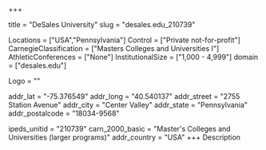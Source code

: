 
+++

title = "DeSales University"
slug = "desales.edu_210739"

Locations = ["USA","Pennsylvania"]
Control = ["Private not-for-profit"]
CarnegieClassification = ["Masters Colleges and Universities I"]
AthleticConferences = ["None"]
InstitutionalSize = ["1,000 - 4,999"]
domain = ["desales.edu"]

Logo = ""

addr_lat = "-75.376549"
addr_long = "40.540137"
addr_street = "2755 Station Avenue"
addr_city = "Center Valley"
addr_state = "Pennsylvania"
addr_postalcode = "18034-9568"

ipeds_unitid = "210739"
carn_2000_basic = "Master's Colleges and Universities (larger programs)"
addr_country = "USA"
+++
    Description
